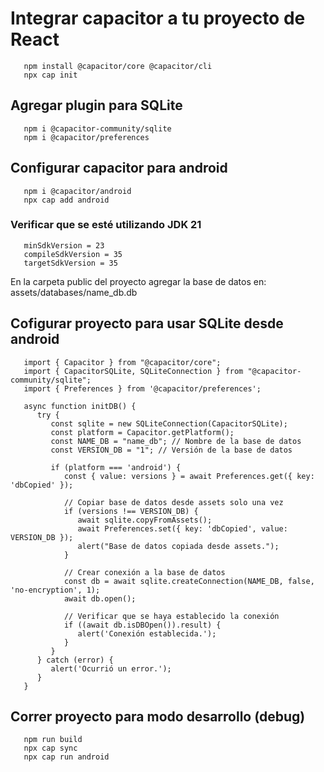 # Integrar capacitor a tu proyecto de React
```
   npm install @capacitor/core @capacitor/cli
   npx cap init
```

## Agregar plugin para SQLite
```
   npm i @capacitor-community/sqlite
   npm i @capacitor/preferences
```

## Configurar capacitor para android
```
   npm i @capacitor/android
   npx cap add android
```

### Verificar que se esté utilizando JDK 21
```
   minSdkVersion = 23
   compileSdkVersion = 35
   targetSdkVersion = 35
```

En la carpeta public del proyecto agregar la base de datos en: assets/databases/name_db.db

## Cofigurar proyecto para usar SQLite desde android
```
   import { Capacitor } from "@capacitor/core";
   import { CapacitorSQLite, SQLiteConnection } from "@capacitor-community/sqlite";
   import { Preferences } from '@capacitor/preferences';

   async function initDB() {
      try {
         const sqlite = new SQLiteConnection(CapacitorSQLite);
         const platform = Capacitor.getPlatform();
         const NAME_DB = "name_db"; // Nombre de la base de datos
         const VERSION_DB = "1"; // Versión de la base de datos

         if (platform === 'android') {
            const { value: versions } = await Preferences.get({ key: 'dbCopied' });

            // Copiar base de datos desde assets solo una vez
            if (versions !== VERSION_DB) {
               await sqlite.copyFromAssets();
               await Preferences.set({ key: 'dbCopied', value: VERSION_DB });
               alert("Base de datos copiada desde assets.");
            }

            // Crear conexión a la base de datos
            const db = await sqlite.createConnection(NAME_DB, false, 'no-encryption', 1);
            await db.open();
            
            // Verificar que se haya establecido la conexión
            if ((await db.isDBOpen()).result) {
               alert('Conexión establecida.');
            }
         }
      } catch (error) {
         alert('Ocurrió un error.');
      }
   }
```

## Correr proyecto para modo desarrollo (debug)
```
   npm run build
   npx cap sync
   npx cap run android
```